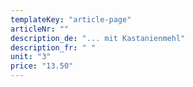 ```yaml
---
templateKey: "article-page"
articleNr: ""
description_de: "... mit Kastanienmehl"
description_fr: " "
unit: "3"
price: "13.50"
---
```

